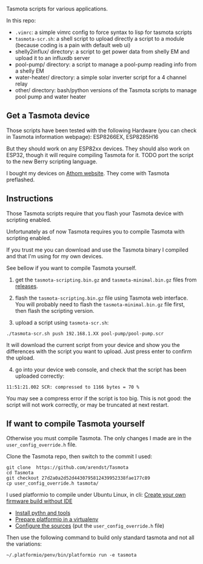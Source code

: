 Tasmota scripts for various applications.

In this repo:
* `.vimrc`: a simple vimrc config to force syntax to lisp for tasmota scripts
* `tasmota-scr.sh`: a shell script to upload directly a script to a module (because coding is a pain with default web ui)
* shelly2influx/ directory: a script to get power data from shelly EM and upload it to an influxdb server
* pool-pump/ directory: a script to manage a pool-pump reading info from a shelly EM 
* water-heater/ directory: a simple solar inverter script for a 4 channel relay
* other/ directory: bash/python versions of the Tasmota scripts to manage pool pump and water heater

## Get a Tasmota device

Those scripts have been tested with the following Hardware (you can check in Tasmota information webpage): ESP8266EX, ESP8285H16

But they should work on any ESP82xx devices. They should also work on ESP32, though it will require compiling Tasmota for it. TODO port the script to the new Berry scripting language.

I bought my devices on [Athom website](https://www.athom.tech). They come with Tasmota preflashed.

## Instructions

Those Tasmota scripts require that you flash your Tasmota device with scripting enabled.

Unfortunately as of now Tasmota requires you to compile Tasmota with scripting enabled.

If you trust me you can download and use the Tasmota binary I compiled and that I'm using for my own devices.

See bellow if you want to compile Tasmota yourself.

1. get the `tasmota-scripting.bin.gz` and `tasmota-minimal.bin.gz` files from [releases](/dooblem/tasmota-stuff/releases).

2. flash the `tasmota-scripting.bin.gz` file using Tasmota web interface. You will probably need to flash the `tasmota-minimal.bin.gz` file first, then flash the scripting version.

3. upload a script using `tasmota-scr.sh`:
```
./tasmota-scr.sh push 192.168.1.XX pool-pump/pool-pump.scr
```
It will download the current script from your device and show you the differences with the script you want to upload.
Just press enter to confirm the upload.

4. go into your device web console, and check that the script has been uploaded correctly:
```
11:51:21.002 SCR: compressed to 1166 bytes = 70 %
```
You may see a compress error if the script is too big. This is not good: the script will not work correctly, or may be truncated at next restart.

## If want to compile Tasmota yourself

Otherwise you must compile Tasmota. The only changes I made are in the `user_config_override.h` file. 

Clone the Tasmota repo, then switch to the commit I used:
```
git clone  https://github.com/arendst/Tasmota
cd Tasmota
git checkout 27d2a0a2d52d4430795812439952338fae177c89
cp user_config_override.h tasmota/
```

I used platformio to compile under Ubuntu Linux, in cli: [Create your own firmware build without IDE](https://tasmota.github.io/docs/Create-your-own-Firmware-Build-without-IDE/)

* [Install pythn and tools](https://tasmota.github.io/docs/Create-your-own-Firmware-Build-without-IDE/#install-python-and-tools)
* [Prepare platformio in a virtualenv](https://tasmota.github.io/docs/Create-your-own-Firmware-Build-without-IDE/#prepare-a-platformio-core-environment-contained-in-a-folder)
* [Configure the sources](https://tasmota.github.io/docs/Create-your-own-Firmware-Build-without-IDE/#configure-the-sources) (put the `user_config_override.h` file)

Then use the following command to build only standard tasmota and not all the variations:
```
~/.platformio/penv/bin/platformio run -e tasmota
```